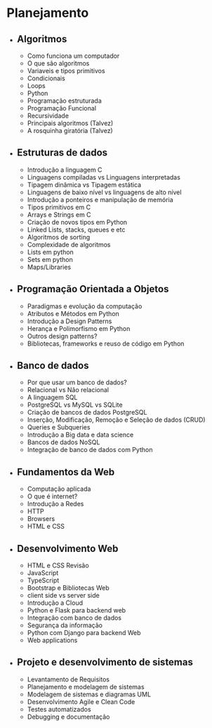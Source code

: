 # Planejamento

- ## Algoritmos 
    -  Como funciona um computador
    -  O que são algoritmos
    -  Variaveis e tipos primitivos
    -  Condicionais
    -  Loops
    -  Python
    -  Programação estruturada
    -  Programação Funcional
    -  Recursividade
    -  Principais algoritmos (Talvez)
    -  A rosquinha giratória (Talvez)
- ## Estruturas de dados
    -  Introdução a linguagem C
    -  Linguagens compiladas vs Linguagens interpretadas
    -  Tipagem dinâmica vs Tipagem estática
    -  Linguagens de baixo nível vs linguagens de alto nível
    -  Introdução a ponteiros e manipulação de memória
    -  Tipos primitivos em C
    -  Arrays e Strings em C
    -  Criação de novos tipos em Python
    -  Linked Lists, stacks, queues e etc
    -  Algoritmos de sorting
    -  Complexidade de algoritmos
    -  Lists em python
    -  Sets em python
    -  Maps/Libraries
- ## Programação Orientada a Objetos
    -  Paradigmas e evolução da computação
    -  Atributos e Métodos em Python
    -  Introdução a Design Patterns
    -  Herança e Polimorfismo em Python
    -  Outros design patterns?
    -  Bibliotecas, frameworks e reuso de código em Python
- ## Banco de dados
    -  Por que usar um banco de dados?
    -  Relacional vs Não relacional
    -  A linguagem SQL
    -  PostgreSQL vs MySQL vs SQLite
    -  Criação de bancos de dados PostgreSQL
    -  Inserção, Modificação, Remoção e Seleção de dados (CRUD)
    -  Queries e Subqueries
    -  Introdução a Big data e data science
    -  Bancos de dados NoSQL
    -  Integração de banco de dados com Python
- ## Fundamentos da Web
    -  Computação aplicada
    -  O que é internet?
    -  Introdução a Redes
    -  HTTP
    -  Browsers
    -  HTML e CSS
- ## Desenvolvimento Web
    -  HTML e CSS Revisão
    -  JavaScript
    -  TypeScript
    -  Bootstrap e Bibliotecas Web
    -  client side vs server side
    -  Introdução a Cloud
    -  Python e Flask para backend web
    -  Integração com banco de dados
    -  Segurança da informação
    -  Python com Django para backend Web 
    -  Web applications
- ## Projeto e desenvolvimento de sistemas
    -  Levantamento de Requisitos
    -  Planejamento e modelagem de sistemas
    -  Modelagem de sistemas e diagramas UML
    -  Desenvolvimento Agile e Clean Code
    -  Testes automatizados
    -  Debugging e documentação